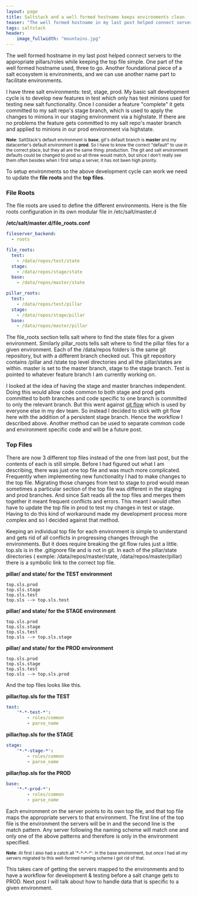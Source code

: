 ```yaml
---
layout: page
title: Saltstack and a well formed hostname keeps environments clean
teaser: "The well formed hostname in my last post helped connect servers to the appropriate pillars/roles while keeping the top file simple.  One part of the well formed hostname used, three to go."
tags: saltstack
header:
    image_fullwidth: "mountains.jpg"
---
```


The well formed hostname in my last post helped connect servers to the appropriate pillars/roles while keeping the top file simple.  One part of the well formed hostname used, three to go.  Another foundational piece of a salt ecosystem is environments, and we can use another name part to facilitate environments.

I have three salt environments:  test, stage, prod.  My basic salt development cycle is to develop new features in test which only has test minions used for testing new salt functionality.  Once I consider a feature "complete" it gets committed to my salt repo's stage branch, which is used to apply the changes to minions in our staging environment via a highstate.  If there are no problems the feature gets committed to my salt repo's master branch and applied to minions in our prod environment via highstate.

<sup>**Note**: SaltStack's default environment is **base**, git's default branch is **master** and  my   datacenter's default environment is **prod**.  So I have to know the correct "default" to use in the correct place, but they all are the same thing: production.   The git and salt environment defaults could be changed to prod so all three would match, but since I don't really see them often besides when I first setup a server, it has not been high priority.

To setup environments so the above development cycle can work we need to update the **file roots** and the **top files**.


###  File Roots ###
The file roots are used to define the different environments.  Here is the file roots configuration in its own modular file in /etc/salt/master.d

**/etc/salt/master.d/file_roots.conf**

```yaml
fileserver_backend:
  - roots

file_roots:
  test:
    - /data/repos/test/state
  stage:
    - /data/repos/stage/state
  base:
    - /data/repos/master/state

pillar_roots:
  test:
    - /data/repos/test/pillar
  stage:
    - /data/repos/stage/pillar
  base:
    - /data/repos/master/pillar
```

The file_roots section tells salt where to find the state files for a given environment.  Similarly pillar_roots tells salt where to find the pillar files for a given environment.  Each of the /data/repos folders is the same git repository, but with a different branch checked out.  This git repository contains /pillar and /state top level directories and all the pillar/states are within. master is set to the master branch, stage to the stage branch.  Test is pointed to whatever feature branch I am currently working on.

I looked at the idea of having the stage and master branches independent.   Doing this would allow code common to both stage and prod gets committed to both branches and code specific to one branch is committed to only the relevant branch.  But this went against [git flow](http://nvie.com/posts/a-successful-git-branching-model/) which is used by everyone else in my dev team.   So instead I decided to stick with git flow here with the addition of a persistent stage branch. Hence the workflow I described above.  Another method can be used to separate common code and environment specific code and will be a future post.

###  Top Files ###

There are now 3 different top files instead of the one from last post, but the contents of each is still simple.  Before I had figured out what I am describing, there was just one top file and was much more complicated. Frequently when implementing new functionality I had to make changes to the top file.  Migrating those changes from test to stage to prod would mean sometimes a particular section of the top file was different in the staging and prod branches. And since Salt reads all the top files and merges them together it meant frequent conflicts and errors.  This meant I would often have to update the top file in prod to test my changes in test or stage. Having to do this kind of workaround made my development process more complex and so I decided against that method.

Keeping an individual top file for each environment is simple to understand and gets rid of all conflicts in progressing changes through the environments.   But it does require breaking the git flow rules just a little.  top.sls is in the .gitignore file and is not in git.  In each of the pillar/state directories ( exmple: /data/repos/master/state, /data/repos/master/pillar) there is a symbolic link to the correct top file.

**pillar/ and state/ for the TEST environment**

```
top.sls.prod
top.sls.stage
top.sls.test
top.sls --> top.sls.test
```

**pillar/ and state/ for the STAGE environment**

```
top.sls.prod
top.sls.stage
top.sls.test
top.sls --> top.sls.stage
```

**pillar/ and state/ for the PROD environment**

```
top.sls.prod
top.sls.stage
top.sls.test
top.sls --> top.sls.prod

```

And the top files looks like this.

**pillar/top.sls for the TEST**

```yaml
test:
    '*-*-test-*':
        - roles/common
        - parse_name
```

**pillar/top.sls for the STAGE**

```yaml
stage:
    '*-*-stage-*':
        - roles/common
        - parse_name
```

**pillar/top.sls for the PROD**

```yaml
base:
    '*-*-prod-*':
        - roles/common
        - parse_name
```

 Each environment on the server points to its own top file, and that top file maps the appropriate servers to that environment.  The first line of the top file is the environment the servers will be in and the second line is the match pattern.  Any server following the naming scheme will match one and only one of the above patterns and therefore is only in the environment specified.

 <sup>**Note**: At first I also had a catch all '\*-\*-\*-\*': in the base environment, but once I had all my servers migrated to this well-formed naming scheme I got rid of that.<br>


This takes care of getting the servers mapped to the environments and to have a workflow for development & testing before a salt change gets to PROD.  Next post I will talk about how to handle data that is specific to a given environment.
